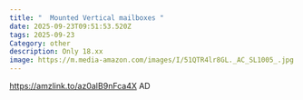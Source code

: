 ```yaml
---
title: "  Mounted Vertical mailboxes "
date: 2025-09-23T09:51:53.520Z
tags: 2025-09-23
Category: other
description: Only 18.xx
image: https://m.media-amazon.com/images/I/51QTR4lr8GL._AC_SL1005_.jpg
---
```

https://amzlink.to/az0aIB9nFca4X
AD